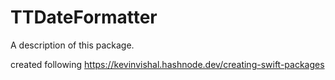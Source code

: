 # TTDateFormatter

A description of this package.

created following https://kevinvishal.hashnode.dev/creating-swift-packages
